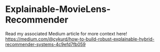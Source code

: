 # Explainable-MovieLens-Recommender
Read my associated Medium article for more context here!
https://medium.com/@cykurd/how-to-build-robust-explainable-hybrid-recommender-systems-4c9efd7fb059
